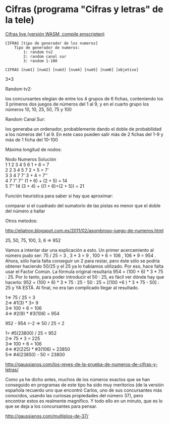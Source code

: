 # Cifras (programa \"Cifras y letras\" de la tele)
[Cifras live (versión WASM, compile emscripten)](https://bugbit.github.io/cifras)

	CIFRAS [tipo de generador de los numeros]
		Tipo de generador de numeros:
			1: random tv2
			2: random canal sur
			3: random 1-100

	CIFRAS [num1] [num2] [num3] [num4] [num5] [num6] [objetivo]

3*3

Random tv2:

los concursantes elegían de entre los 4 grupos de 6 fichas, conteniendo los 3 primeros dos juegos de números del 1 al 9, y en el cuarto grupo los números 10, 10, 25, 50, 75 y 100

Random Canal Sur:

 los generaba un ordenador, probablemente dando el doble de probabilidad a los números del 1 al 9. En este caso pueden salir más de 2 fichas del 1-9 y más de 1 ficha del 10-100

Máxima longitud de nodos:

Nodo	Numeros		Solución<br>
1	1 2 3 4 5 6	1 + 6 = 7<br>
2	2 3 4 5 7	2 + 5 = 7'<br>
3	3 4 7 7'	3 + 4 = 7''<br>
4	7 7' 7''	(1 + 6) + (2 + 5) = 14<br>
5	7'' 14		(3 + 4) + ((1 + 6)+(2 + 5)) = 21<br>

Función heuristica para saber si hay que aproximar:

comparar si el cuadrado del sumatorio de las pistas es menor que el doble del número a hallar

Otros metodos:

http://eliatron.blogspot.com.es/2011/02/asombroso-juego-de-numeros.html

25, 50, 75, 100, 3, 6 => 952

Vamos a intentar dar una explicación a esto. Un primer acercamiento al número pudo ser: 
  75 / 25 = 3 , 3 * 3 = 9 , 100 + 6 = 106 , 106 * 9 = 954 .
Ahora, sólo haría falta conseguir un 2 para restar, pero éste sólo se podría obtener haciendo 50/25 y el 25 ya lo habíamos utilizado. 
Por eso, hace falta usar el Factor Común. 
La fórmula original resultaría 954 = (100 + 6) * 3 * 75 : 25. Por lo tanto, para poder introducir el 50 : 25, es fácil ver dónde hay que hacerlo: 
	952 = (100 + 6) * 3 * 75 : 25 - 50 : 25 = [(100 +6 ) * 3 * 75 - 50] : 25 y YA ESTÁ. Al final, no era tan complicado llegar al resultado.

1=> 75 / 25 = 3<br>
2=> #1(3) * 3= 9<br>
3=> 100 + 6 = 106<br>
4=> #2(9) * #3(106) = 954<br>

952 - 954 =-2 => 50 / 25 = 2<br>

1= #5(23800) / 25 = 952<br>
2=> 75 * 3 = 225<br>
3=> 100 + 6 = 106<br>
4=> #2(225) * #3(106) = 23850<br>
5=> #4(23850) - 50 = 23800<br>


http://gaussianos.com/los-reyes-de-la-prueba-de-numeros-de-cifras-y-letras/

Como ya he dicho antes, muchos de los números exactos que se han conseguido en programas de este tipo ha sido muy meritorios (de la versión española recuerdo uno que encontró Carlos, uno de sus concursantes más conocidos, usando las curiosas propiedades del número 37), pero encontrar estos es realmente magnífico. Y todo ello en un minuto, que es lo que se deja a los concursantes para pensar.

http://gaussianos.com/multiplos-de-37/
